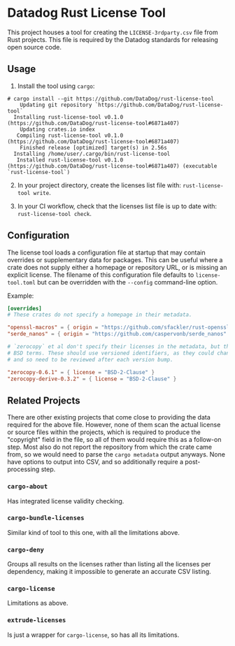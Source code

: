 # Datadog Rust License Tool

This project houses a tool for creating the `LICENSE-3rdparty.csv` file from Rust projects. This
file is required by the Datadog standards for releasing open source code.

## Usage

1. Install the tool using `cargo`:

```
# cargo install --git https://github.com/DataDog/rust-license-tool
    Updating git repository `https://github.com/DataDog/rust-license-tool`
  Installing rust-license-tool v0.1.0 (https://github.com/DataDog/rust-license-tool#6871a407)
    Updating crates.io index
   Compiling rust-license-tool v0.1.0 (https://github.com/DataDog/rust-license-tool#6871a407)
    Finished release [optimized] target(s) in 2.56s
  Installing /home/user/.cargo/bin/rust-license-tool
   Installed rust-license-tool v0.1.0 (https://github.com/DataDog/rust-license-tool#6871a407) (executable `rust-license-tool`)
```

2. In your project directory, create the licenses list file with:
   `rust-license-tool write`.

3. In your CI workflow, check that the licenses list file is up to date with:
   `rust-license-tool check`.

## Configuration

The license tool loads a configuration file at startup that may contain overrides or supplementary
data for packages. This can be useful where a crate does not supply either a homepage or repository
URL, or is missing an explicit license. The filename of this configuration file defaults to
`license-tool.toml` but can be overridden with the `--config` command-line option.

Example:

```toml
[overrides]
# These crates do not specify a homepage in their metadata.

"openssl-macros" = { origin = "https://github.com/sfackler/rust-openssl" }
"serde_nanos" = { origin = "https://github.com/caspervonb/serde_nanos" }

# `zerocopy` et al don't specify their licenses in the metadata, but the file contains the 2-clause
# BSD terms. These should use versioned identifiers, as they could change from version to version
# and so need to be reviewed after each version bump.

"zerocopy-0.6.1" = { license = "BSD-2-Clause" }
"zerocopy-derive-0.3.2" = { license = "BSD-2-Clause" }
```

## Related Projects

There are other existing projects that come close to providing the data required for the above
file. However, none of them scan the actual license or source files within the projects, which is
required to produce the "copyright" field in the file, so all of them would require this as a
follow-on step. Most also do not report the repository from which the crate came from, so we would
need to parse the `cargo metadata` output anyways. None have options to output into CSV, and so
additionally require a post-processing step.

### `cargo-about`

Has integrated license validity checking.

### `cargo-bundle-licenses`

Similar kind of tool to this one, with all the limitations above.

### `cargo-deny`

Groups all results on the licenses rather than listing all the licenses per dependency, making it
impossible to generate an accurate CSV listing.

### `cargo-license`

Limitations as above.

### `extrude-licenses`

Is just a wrapper for `cargo-license`, so has all its limitations.
